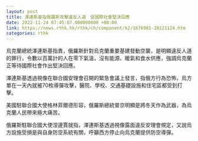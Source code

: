 ```yaml
---
layout: post
title: 澤連斯基指俄羅斯攻擊違反人道　促國際社會堅決回應
date: 2022-11-24 07:45:07.000000000 +08:00
link: https://news.rthk.hk/rthk/ch/component/k2/1676981-20221124.htm
categories: rthk
---
```


烏克蘭總統澤連斯基指責，俄羅斯針對烏克蘭重要基建發動空襲，是明顯違反人道的罪行，令數以百萬計的人在零下氣溫，沒有能源、暖氣和食水供應，強調烏克蘭正等待國際社會作出堅決回應。

澤連斯基透過視像在聯合國安理會召開的緊急會議上發言，指俄方行為恐怖，烏方單在一天內就被70枚導彈攻擊，醫院、學校、交通基礎設施和住宅區都受到打擊。

美國駐聯合國大使格林菲爾德形容，俄羅斯總統普京明顯是將冬天作為武器，為烏克蘭人民帶來極大痛苦。

俄羅斯駐聯合國大使涅邊賈就指，澤連斯基透過視像露面違反安理會規定，又說烏方設施受損是與自身防空系統有關，呼籲西方停止向烏克蘭提供防空導彈。
